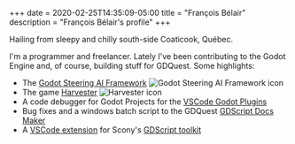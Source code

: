 +++
date = 2020-02-25T14:35:09-05:00
title = "François Bélair"
description = "François Bélair's profile"
+++

Hailing from sleepy and chilly south-side Coaticook, Québec.

I'm a programmer and freelancer. Lately I've been contributing to the Godot Engine and, of course, building stuff for GDQuest. Some highlights:

- The [Godot Steering AI Framework](https://github.com/GDQuest/godot-steering-ai-framework) ![Godot Steering AI Framework icon](https://github.com/GDQuest/godot-steering-ai-framework/raw/master/project/assets/icon.png)
- The game [Harvester](https://github.com/GDQuest/godot-game-harvester) ![Harvester icon](https://github.com/GDQuest/godot-game-harvester/raw/master/project/icon.png)
- A code debugger for Godot Projects for the [VSCode Godot Plugins](https://marketplace.visualstudio.com/items?itemName=geequlim.godot-tools)
- Bug fixes and a windows batch script to the GDQuest [GDScript Docs Maker](https://github.com/GDQuest/gdscript-docs-maker)
- A [VSCode extension](https://marketplace.visualstudio.com/items?itemName=Razoric.gdscript-toolkit-formatter) for Scony's [GDScript toolkit](https://github.com/Scony/godot-gdscript-toolkit)
